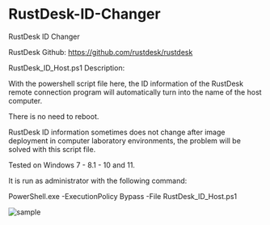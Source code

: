 # RustDesk-ID-Changer
RustDesk ID Changer

RustDesk Github: https://github.com/rustdesk/rustdesk

RustDesk_ID_Host.ps1 Description:

With the powershell script file here, the ID information of the RustDesk remote connection program will automatically turn into the name of the host computer.

There is no need to reboot.

RustDesk ID information sometimes does not change after image deployment in computer laboratory environments, the problem will be solved with this script file.

Tested on Windows 7 - 8.1 - 10 and 11.

It is run as administrator with the following command:

PowerShell.exe -ExecutionPolicy Bypass -File RustDesk_ID_Host.ps1




![sample](https://github.com/abdullah-erturk/RustDesk-ID-Changer/blob/main/RustDeskID.png)


